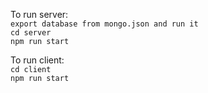 To run server:  
`export database from mongo.json and run it`  
`cd server`  
`npm run start`  

To run client:  
`cd client`  
`npm run start`  
